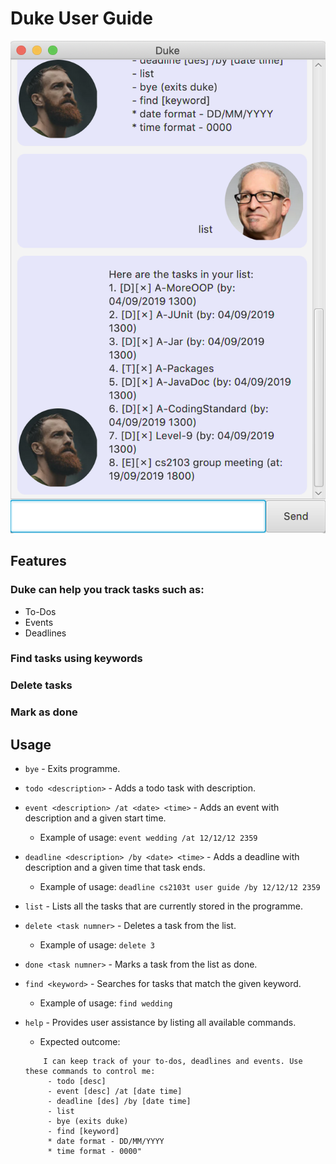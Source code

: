 # Duke User Guide

![Image of Ui](https://github.com/bitterg0d/duke/blob/master/docs/Ui.png?raw=true)
## Features 
### Duke can help you track tasks such as:
* To-Dos
* Events
* Deadlines
### Find tasks using keywords
### Delete tasks
### Mark as done

## Usage
- `bye` - Exits programme.

- `todo <description>` - Adds a todo task with description.

- `event <description> /at <date> <time>` - Adds an event with description and a given start time.
    - Example of usage: `event wedding /at 12/12/12 2359`

- `deadline <description> /by <date> <time>` - Adds a deadline with description and a given time that task ends.
    - Example of usage: `deadline cs2103t user guide /by 12/12/12 2359`
- `list` - Lists all the tasks that are currently stored in the programme.

- `delete <task numner>` - Deletes a task from the list.
    - Example of usage: `delete 3`
    
- `done <task numner>` - Marks a task from the list as done.

- `find <keyword>` - Searches for tasks that match the given keyword.
    - Example of usage: `find wedding`
    
- `help` - Provides user assistance by listing all available commands.
    - Expected outcome:
    ```Hello, I'm Duke!
        I can keep track of your to-dos, deadlines and events. Use these commands to control me:
         - todo [desc]
         - event [desc] /at [date time]
         - deadline [des] /by [date time]
         - list
         - bye (exits duke)
         - find [keyword]
         * date format - DD/MM/YYYY
         * time format - 0000"
    ```